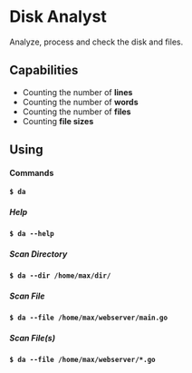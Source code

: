 # Disk Analyst

Analyze, process and check the disk and files.

## Capabilities

- Counting the number of **lines**
- Counting the number of **words**
- Counting the number of **files**
- Counting **file sizes**

## Using

#### Commands

**```$ da```**

##### Help

**```$ da --help```**

##### Scan Directory

**```$ da --dir /home/max/dir/```**

##### Scan File

**```$ da --file /home/max/webserver/main.go```**

##### Scan File(s)

**```$ da --file /home/max/webserver/*.go```**


